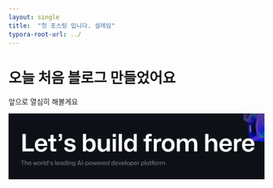 ```yaml
---
layout: single
title:  "첫 포스팅 입니다. 설레임"
typora-root-url: ../
---
```


#  오늘 처음 블로그 만들었어요

앞으로 열심히 해볼게요

![20240306_111000](/images/2024-03-06-first/20240306_111000-1709694166028-4.png)
